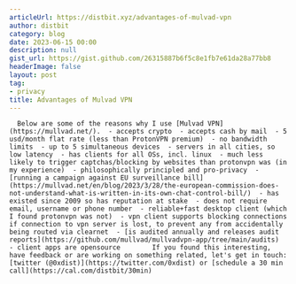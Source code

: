 ```yaml
---
articleUrl: https://distbit.xyz/advantages-of-mulvad-vpn
author: distbit
category: blog
date: 2023-06-15 00:00
description: null
gist_url: https://gist.github.com/26315887b6f5c8e1fb7e61da28a77bb8
headerImage: false
layout: post
tag:
- privacy
title: Advantages of Mulvad VPN
---
```


      Below are some of the reasons why I use [Mulvad VPN](https://mullvad.net/).  - accepts crypto  - accepts cash by mail  - 5 usd/month flat rate (less than ProtonVPN premium)  - no bandwidth limits  - up to 5 simultaneous devices  - servers in all cities, so low latency  - has clients for all OSs, incl. linux  - much less likely to trigger captchas/blocking by websites than protonvpn was (in my experience)  - philosophically principled and pro-privacy  - [running a campaign against EU surveillance bill](https://mullvad.net/en/blog/2023/3/28/the-european-commission-does-not-understand-what-is-written-in-its-own-chat-control-bill/)  - has existed since 2009 so has reputation at stake  - does not require email, username or phone number  - reliable+fast desktop client (which I found protonvpn was not)  - vpn client supports blocking connections if connection to vpn server is lost, to prevent any from accidentally being routed via clearnet  - [is audited annually and releases audit reports](https://github.com/mullvad/mullvadvpn-app/tree/main/audits)   - client apps are opensource        If you found this interesting, have feedback or are working on something related, let's get in touch: [twitter (@0xdist)](https://twitter.com/0xdist) or [schedule a 30 min call](https://cal.com/distbit/30min)